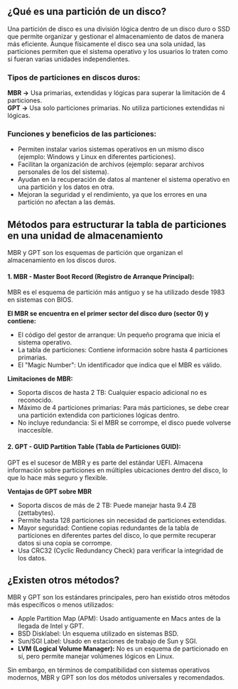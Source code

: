 ## ¿Qué es una partición de un disco?
Una partición de disco es una división lógica dentro de un disco duro o SSD que permite organizar y gestionar el almacenamiento de datos de manera más eficiente. Aunque físicamente el disco sea una sola unidad, las particiones permiten que el sistema operativo y los usuarios lo traten como si fueran varias unidades independientes.

### Tipos de particiones en discos duros:
**MBR →** Usa primarias, extendidas y lógicas para superar la limitación de 4 particiones.  
**GPT →** Usa solo particiones primarias. No utiliza particiones extendidas ni lógicas.

### Funciones y beneficios de las particiones:
- Permiten instalar varios sistemas operativos en un mismo disco (ejemplo: Windows y Linux en diferentes particiones).
- Facilitan la organización de archivos (ejemplo: separar archivos personales de los del sistema).
- Ayudan en la recuperación de datos al mantener el sistema operativo en una partición y los datos en otra.
- Mejoran la seguridad y el rendimiento, ya que los errores en una partición no afectan a las demás.
  
## Métodos para estructurar la tabla de particiones en una unidad de almacenamiento
MBR y GPT son los esquemas de partición que organizan el almacenamiento en los discos duros.

#### 1. MBR - Master Boot Record (Registro de Arranque Principal):
MBR es el esquema de partición más antiguo y se ha utilizado desde 1983 en sistemas con BIOS.

**El MBR se encuentra en el primer sector del disco duro (sector 0) y contiene:**
- El código del gestor de arranque: Un pequeño programa que inicia el sistema operativo.
- La tabla de particiones: Contiene información sobre hasta 4 particiones primarias.
- El "Magic Number": Un identificador que indica que el MBR es válido.

**Limitaciones de MBR:**
- Soporta discos de hasta 2 TB: Cualquier espacio adicional no es reconocido.
- Máximo de 4 particiones primarias: Para más particiones, se debe crear una partición extendida con particiones lógicas dentro.
- No incluye redundancia: Si el MBR se corrompe, el disco puede volverse inaccesible.

#### 2. GPT - GUID Partition Table (Tabla de Particiones GUID):
GPT es el sucesor de MBR y es parte del estándar UEFI. Almacena información sobre particiones en múltiples ubicaciones dentro del disco, lo que lo hace más seguro y flexible.

**Ventajas de GPT sobre MBR**
- Soporta discos de más de 2 TB: Puede manejar hasta 9.4 ZB (zettabytes).
- Permite hasta 128 particiones sin necesidad de particiones extendidas.
- Mayor seguridad: Contiene copias redundantes de la tabla de particiones en diferentes partes del disco, lo que permite recuperar datos si una copia se corrompe.
- Usa CRC32 (Cyclic Redundancy Check) para verificar la integridad de los datos.

## ¿Existen otros métodos?
MBR y GPT son los estándares principales, pero han existido otros métodos más específicos o menos utilizados:
- Apple Partition Map (APM): Usado antiguamente en Macs antes de la llegada de Intel y GPT.
- BSD Disklabel: Un esquema utilizado en sistemas BSD.
- Sun/SGI Label: Usado en estaciones de trabajo de Sun y SGI.
- **LVM (Logical Volume Manager):** No es un esquema de particionado en sí, pero permite manejar volúmenes lógicos en Linux.

Sin embargo, en términos de compatibilidad con sistemas operativos modernos, MBR y GPT son los dos métodos universales y recomendados. 
